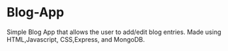 # Blog-App
Simple Blog App that allows the user to add/edit blog entries. Made using HTML,Javascript, CSS,Express, and MongoDB.
